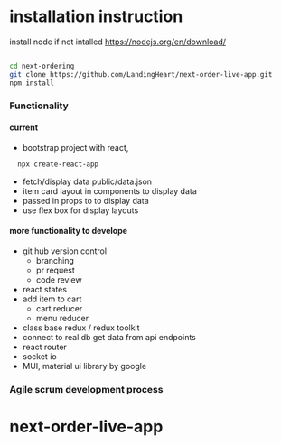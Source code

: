 # installation instruction

install node if not intalled https://nodejs.org/en/download/

```bash

cd next-ordering
git clone https://github.com/LandingHeart/next-order-live-app.git
npm install

```

### Functionality

#### current

- bootstrap project with react,

```bash
  npx create-react-app
```

- fetch/display data public/data.json
- item card layout in components to display data
- passed in props to to display data
- use flex box for display layouts

#### more functionality to develope

- git hub version control
  - branching
  - pr request
  - code review
- react states
- add item to cart
  - cart reducer
  - menu reducer
- class base redux / redux toolkit
- connect to real db get data from api endpoints
- react router
- socket io
- MUI, material ui library by google

### Agile scrum development process

# next-order-live-app
